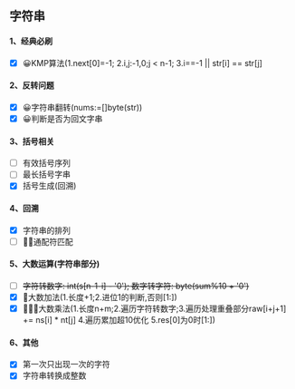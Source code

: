 ## 字符串

#### 1、经典必刷
- [x] 😀KMP算法(1.next[0]=-1; 2.i,j:-1,0;j < n-1; 3.i==-1 || str[i] == str[j]
#### 2、反转问题
- [x] 😀字符串翻转(nums:=[]byte(str))
- [x] 😀判断是否为回文字串
#### 3、括号相关
- [ ] 有效括号序列
- [ ] 最长括号字串
- [x] 括号生成(回溯)
#### 4、回溯
- [x] 字符串的排列
- [ ] 😵‍💫通配符匹配
#### 5、大数运算(字符串部分)
- [ ] ~~字符转数字: int(s[n-1-i] - '0'); 数字转字符: byte(sum%10 + '0')~~
- [x] 👏大数加法(1.长度+1;2.进位1的判断,否则[1:])
- [x] 👏👏👏大数乘法(1.长度n+m;2.遍历字符转数字;3.遍历处理重叠部分raw[i+j+1] += ns[i] * nt[j] 4.遍历累加超10优化 5.res[0]为0时[1:])
#### 6、其他
- [x] 第一次只出现一次的字符
- [x] 字符串转换成整数